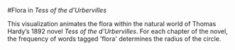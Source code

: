 #Flora in _Tess of the d'Urbervilles_

This visualization animates the flora within the natural world of Thomas Hardy’s 1892 novel _Tess of the d'Urbervilles_. For each chapter of the novel, the frequency of words tagged 'flora' determines the radius of the circle. 
